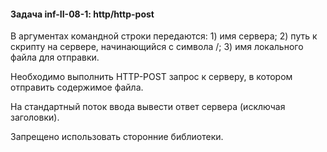 #### Задача inf-II-08-1: http/http-post
В аргументах командной строки передаются: 1) имя сервера; 2) путь к скрипту на сервере, начинающийся с символа /; 3) имя локального файла для отправки.

Необходимо выполнить HTTP-POST запрос к серверу, в котором отправить содержимое файла.

На стандартный поток ввода вывести ответ сервера (исключая заголовки).

Запрещено использовать сторонние библиотеки.
